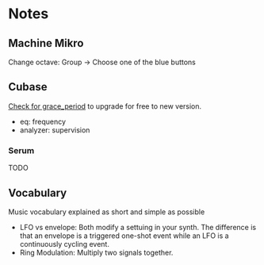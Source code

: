 # Notes

## Machine Mikro

Change octave: Group → Choose one of the blue buttons

## Cubase

[Check for grace_period](https://o.steinberg.net/en/support/grace_period.html) to upgrade for free to new version.

- eq: frequency
- analyzer: supervision

### Serum

TODO

## Vocabulary

Music vocabulary explained as short and simple as possible

- LFO vs envelope: Both modify a settuing in your synth. The difference is that an envelope is a triggered one-shot event while an LFO is a continuously cycling event.
- Ring Modulation: Multiply two signals together.
